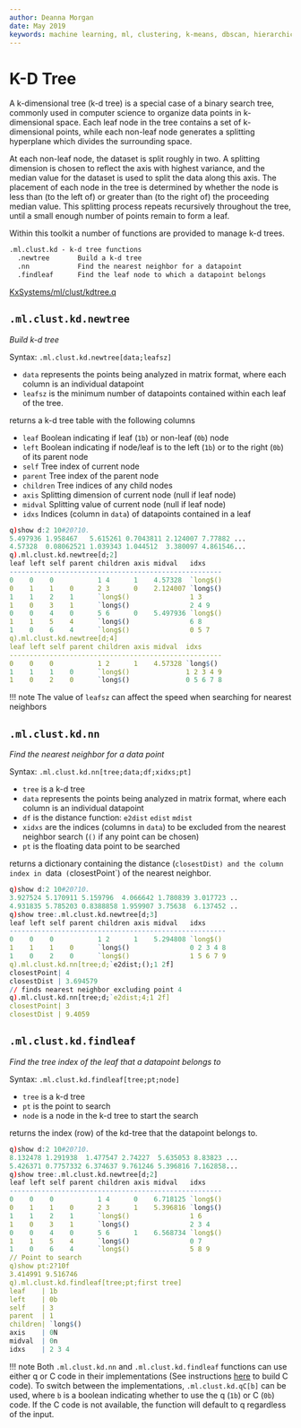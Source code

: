 ```yaml
---
author: Deanna Morgan
date: May 2019
keywords: machine learning, ml, clustering, k-means, dbscan, hierarchical, cure, kdtree, k-dimensional tree
---
```


# <i class="fas fa-share-alt"></i> K-D Tree

A k-dimensional tree (k-d tree) is a special case of a binary search tree, commonly used in computer science to organize data points in k-dimensional space. Each leaf node in the tree contains a set of k-dimensional points, while each non-leaf node generates a splitting hyperplane which divides the surrounding space.

At each non-leaf node, the dataset is split roughly in two. A splitting dimension is chosen to reflect the axis with highest variance, and the median value for the dataset is used to split the data along this axis. The placement of each node in the tree is determined by whether the node is less than (to the left of) or greater than (to the right of) the proceeding median value. This splitting process repeats recursively throughout the tree, until a small enough number of points remain to form a leaf.

Within this toolkit a number of functions are provided to manage k-d trees. 

```txt
.ml.clust.kd - k-d tree functions
  .newtree       Build a k-d tree
  .nn            Find the nearest neighbor for a datapoint
  .findleaf      Find the leaf node to which a datapoint belongs  
``` 

<i class="fab fa-github"></i>
[KxSystems/ml/clust/kdtree.q](https://github.com/kxsystems/ml/clust/kdtree.q)

## `.ml.clust.kd.newtree`

_Build k-d tree_

Syntax: `.ml.clust.kd.newtree[data;leafsz]`

-   `data` represents the points being analyzed in matrix format, where each column is an individual datapoint
-   `leafsz` is the minimum number of datapoints contained within each leaf of the tree. 

returns a k-d tree table with the following columns

- `leaf` Boolean indicating if leaf (`1b`) or non-leaf (`0b`) node
- `left` Boolean indicating if node/leaf is to the left (`1b`) or to the right (`0b`) of its parent node
- `self` Tree index of current node
- `parent` Tree index of the parent node
- `children` Tree indices of any child nodes
- `axis` Splitting dimension of current node (null if leaf node)
- `midval` Splitting value of current node (null if leaf node)
- `idxs` Indices (column in `data`) of datapoints contained in a leaf

```q
q)show d:2 10#20?10.
5.497936 1.958467   5.615261 0.7043811 2.124007 7.77882 ...
4.57328  0.08062521 1.039343 1.044512  3.380097 4.861546...
q).ml.clust.kd.newtree[d;2]
leaf left self parent children axis midval   idxs    
-----------------------------------------------------
0    0    0           1 4      1    4.57328  `long$()
0    1    1    0      2 3      0    2.124007 `long$()
1    1    2    1      `long$()               1 3     
1    0    3    1      `long$()               2 4 9   
0    0    4    0      5 6      0    5.497936 `long$()
1    1    5    4      `long$()               6 8     
1    0    6    4      `long$()               0 5 7   
q).ml.clust.kd.newtree[d;4]
leaf left self parent children axis midval  idxs     
-----------------------------------------------------
0    0    0           1 2      1    4.57328 `long$() 
1    1    1    0      `long$()              1 2 3 4 9
1    0    2    0      `long$()              0 5 6 7 8
```

!!! note
	The value of `leafsz` can affect the speed when searching for nearest neighbors


## `.ml.clust.kd.nn`

_Find the nearest neighbor for a data point_

Syntax: `.ml.clust.kd.nn[tree;data;df;xidxs;pt]`

-   `tree` is a k-d tree
-   `data` represents the points being analyzed in matrix format, where each column is an individual datapoint
-   `df` is the distance function: `e2dist` `edist` `mdist`
-   `xidxs` are the indices (columns in `data`) to be excluded from the nearest neighbor search (`()` if any point can be chosen)
-   `pt` is the floating data point to be searched

returns a dictionary containing the distance (`closestDist) and the column index in `data` (`closestPoint`) of the nearest neighbor.

```q
q)show d:2 10#20?10.
3.927524 5.170911 5.159796  4.066642 1.780839 3.017723 ..
4.931835 5.785203 0.8388858 1.959907 3.75638  6.137452 ..
q)show tree:.ml.clust.kd.newtree[d;3]
leaf left self parent children axis midval   idxs     
------------------------------------------------------
0    0    0           1 2      1    5.294808 `long$() 
1    1    1    0      `long$()               0 2 3 4 8
1    0    2    0      `long$()               1 5 6 7 9
q).ml.clust.kd.nn[tree;d;`e2dist;();1 2f]
closestPoint| 4
closestDist | 3.694579
// finds nearest neighbor excluding point 4
q).ml.clust.kd.nn[tree;d;`e2dist;4;1 2f]
closestPoint| 3
closestDist | 9.4059
```

## `.ml.clust.kd.findleaf`

_Find the tree index of the leaf that a datapoint belongs to_

Syntax: `.ml.clust.kd.findleaf[tree;pt;node]`

-   `tree` is a k-d tree
-   `pt` is the point to search
-   `node` is a node in the k-d tree to start the search

returns the index (row) of the kd-tree that the datapoint belongs to.

```q
q)show d:2 10#20?10.
8.132478 1.291938  1.477547 2.74227  5.635053 8.83823 ...
5.426371 0.7757332 6.374637 9.761246 5.396816 7.162858...
q)show tree:.ml.clust.kd.newtree[d;2]
leaf left self parent children axis midval   idxs    
-----------------------------------------------------
0    0    0           1 4      0    6.718125 `long$()
0    1    1    0      2 3      1    5.396816 `long$()
1    1    2    1      `long$()               1 6     
1    0    3    1      `long$()               2 3 4   
0    0    4    0      5 6      1    6.568734 `long$()
1    1    5    4      `long$()               0 7     
1    0    6    4      `long$()               5 8 9   
// Point to search
q)show pt:2?10f
3.414991 9.516746
q).ml.clust.kd.findleaf[tree;pt;first tree]
leaf    | 1b
left    | 0b
self    | 3
parent  | 1
children| `long$()
axis    | 0N
midval  | 0n
idxs    | 2 3 4
```

!!! note
    Both `.ml.clust.kd.nn` and `.ml.clust.kd.findleaf` functions can use either q or C code in their implementations (See instructions [here](https://github.com/kxsystems/ml/clust/README.md) to build C code). To switch between the implementations, `.ml.clust.kd.qC[b]` can be used, where `b` is a boolean indicating whether to use the q (`1b`) or C (`0b`) code. If the C code is not available, the function will default to q regardless of the input.

